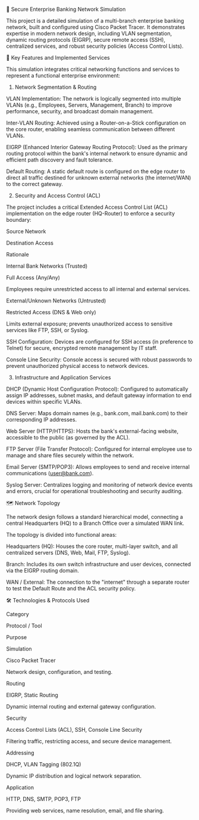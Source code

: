 🏦 Secure Enterprise Banking Network Simulation

This project is a detailed simulation of a multi-branch enterprise banking network, built and configured using Cisco Packet Tracer. It demonstrates expertise in modern network design, including VLAN segmentation, dynamic routing protocols (EIGRP), secure remote access (SSH), centralized services, and robust security policies (Access Control Lists).

🚀 Key Features and Implemented Services

This simulation integrates critical networking functions and services to represent a functional enterprise environment:

1. Network Segmentation & Routing

VLAN Implementation: The network is logically segmented into multiple VLANs (e.g., Employees, Servers, Management, Branch) to improve performance, security, and broadcast domain management.

Inter-VLAN Routing: Achieved using a Router-on-a-Stick configuration on the core router, enabling seamless communication between different VLANs.

EIGRP (Enhanced Interior Gateway Routing Protocol): Used as the primary routing protocol within the bank's internal network to ensure dynamic and efficient path discovery and fault tolerance.

Default Routing: A static default route is configured on the edge router to direct all traffic destined for unknown external networks (the internet/WAN) to the correct gateway.

2. Security and Access Control (ACL)

The project includes a critical Extended Access Control List (ACL) implementation on the edge router (HQ-Router) to enforce a security boundary:

Source Network

Destination Access

Rationale

Internal Bank Networks (Trusted)

Full Access (Any/Any)

Employees require unrestricted access to all internal and external services.

External/Unknown Networks (Untrusted)

Restricted Access (DNS & Web only)

Limits external exposure; prevents unauthorized access to sensitive services like FTP, SSH, or Syslog.

SSH Configuration: Devices are configured for SSH access (in preference to Telnet) for secure, encrypted remote management by IT staff.

Console Line Security: Console access is secured with robust passwords to prevent unauthorized physical access to network devices.

3. Infrastructure and Application Services

DHCP (Dynamic Host Configuration Protocol): Configured to automatically assign IP addresses, subnet masks, and default gateway information to end devices within specific VLANs.

DNS Server: Maps domain names (e.g., bank.com, mail.bank.com) to their corresponding IP addresses.

Web Server (HTTP/HTTPS): Hosts the bank's external-facing website, accessible to the public (as governed by the ACL).

FTP Server (File Transfer Protocol): Configured for internal employee use to manage and share files securely within the network.

Email Server (SMTP/POP3): Allows employees to send and receive internal communications (user@bank.com).

Syslog Server: Centralizes logging and monitoring of network device events and errors, crucial for operational troubleshooting and security auditing.

🗺️ Network Topology

The network design follows a standard hierarchical model, connecting a central Headquarters (HQ) to a Branch Office over a simulated WAN link.

The topology is divided into functional areas:

Headquarters (HQ): Houses the core router, multi-layer switch, and all centralized servers (DNS, Web, Mail, FTP, Syslog).

Branch: Includes its own switch infrastructure and user devices, connected via the EIGRP routing domain.

WAN / External: The connection to the "internet" through a separate router to test the Default Route and the ACL security policy.

🛠️ Technologies & Protocols Used

Category

Protocol / Tool

Purpose

Simulation

Cisco Packet Tracer

Network design, configuration, and testing.

Routing

EIGRP, Static Routing

Dynamic internal routing and external gateway configuration.

Security

Access Control Lists (ACL), SSH, Console Line Security

Filtering traffic, restricting access, and secure device management.

Addressing

DHCP, VLAN Tagging (802.1Q)

Dynamic IP distribution and logical network separation.

Application

HTTP, DNS, SMTP, POP3, FTP

Providing web services, name resolution, email, and file sharing.
